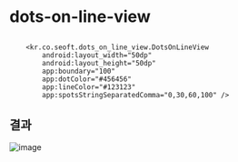 # dots-on-line-view

##
```
	<kr.co.seoft.dots_on_line_view.DotsOnLineView
		android:layout_width="50dp"
		android:layout_height="50dp"
		app:boundary="100"
		app:dotColor="#456456"
		app:lineColor="#123123"
		app:spotsStringSeparatedComma="0,30,60,100" />
```

## 결과
![image](https://user-images.githubusercontent.com/55025826/106026650-6f050080-610d-11eb-9406-f092353f6414.png)

